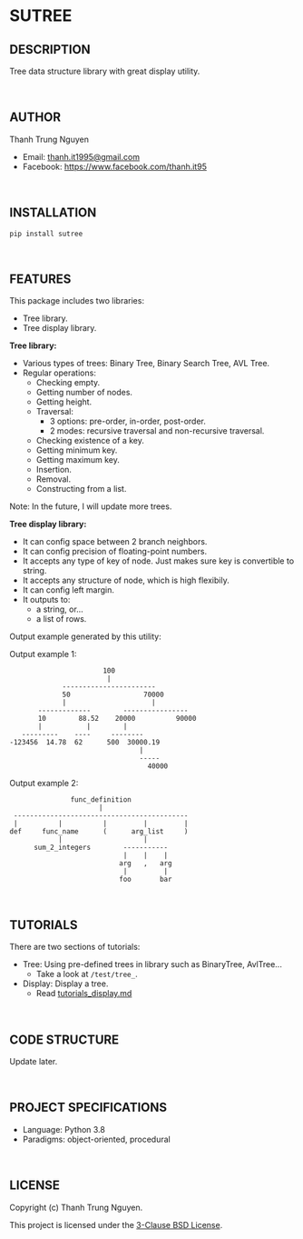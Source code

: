# SUTREE

## DESCRIPTION

Tree data structure library with great display utility.

&nbsp;

## AUTHOR

Thanh Trung Nguyen

- Email: thanh.it1995@gmail.com
- Facebook: <https://www.facebook.com/thanh.it95>

&nbsp;

## INSTALLATION

```shell
pip install sutree
```

&nbsp;

## FEATURES

This package includes two libraries:

- Tree library.
- Tree display library.

**Tree library:**

- Various types of trees: Binary Tree, Binary Search Tree, AVL Tree.
- Regular operations:
  - Checking empty.
  - Getting number of nodes.
  - Getting height.
  - Traversal:
    - 3 options: pre-order, in-order, post-order.
    - 2 modes: recursive traversal and non-recursive traversal.
  - Checking existence of a key.
  - Getting minimum key.
  - Getting maximum key.
  - Insertion.
  - Removal.
  - Constructing from a list.

Note: In the future, I will update more trees.

**Tree display library:**

- It can config space between 2 branch neighbors.
- It can config precision of floating-point numbers.
- It accepts any type of key of node. Just makes sure key is convertible to string.
- It accepts any structure of node, which is high flexibily.
- It can config left margin.
- It outputs to:
  - a string, or...
  - a list of rows.

Output example generated by this utility:

Output example 1:

```text
                       100
                        |
             -----------------------
             50                  70000
             |                     |
       -------------        ----------------
       10        88.52    20000          90000
       |           |        |
   ---------    ----     --------
-123456  14.78  62      500  30000.19
                                |
                                -----
                                  40000
```

Output example 2:

```text
               func_definition
                      |
 -------------------------------------------
 |          |          |         |         |
def     func_name      (      arg_list     )
            |                    |
      sum_2_integers        -----------
                            |    |    |
                           arg   ,   arg
                            |         |
                           foo       bar
```

&nbsp;

## TUTORIALS

There are two sections of tutorials:

- Tree: Using pre-defined trees in library such as BinaryTree, AvlTree...
  - Take a look at ```/test/tree_```.
- Display: Display a tree.
  - Read [tutorials_display.md](tutorials_display.md)

&nbsp;

## CODE STRUCTURE

Update later.

&nbsp;

## PROJECT SPECIFICATIONS

- Language: Python 3.8
- Paradigms: object-oriented, procedural

&nbsp;

## LICENSE

Copyright (c) Thanh Trung Nguyen.

This project is licensed under the [3-Clause BSD License](LICENSE.txt).
